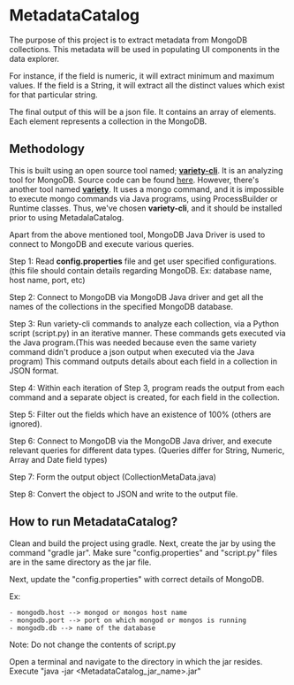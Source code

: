 # MetadataCatalog

The purpose of this project is to extract metadata from MongoDB collections.
This metadata will be used in populating UI components in the data explorer.

For instance, if the field is numeric, it will extract minimum and maximum values.
If the field is a String, it will extract all the distinct values which exist for that particular string.

The final output of this will be a json file. It contains an array of elements. 
Each element represents a collection in the MongoDB.

## Methodology

This is built using an open source tool named; [**variety-cli**](https://github.com/variety/variety-cli?fbclid=IwAR2vZMmAgI_Uq6kPiaplbHs3jQraJOYEXA2NpoxnRGR1sOStSkAd13Y7h64). It is an analyzing tool for MongoDB.
Source code can be found [here](https://github.com/variety/variety-cli?fbclid=IwAR2vZMmAgI_Uq6kPiaplbHs3jQraJOYEXA2NpoxnRGR1sOStSkAd13Y7h64). 
However, there's another tool named [**variety**](https://github.com/variety/variety). It uses a mongo command, and it is
impossible to execute mongo commands via Java programs, using ProcessBuilder or Runtime classes. Thus, we've chosen
**variety-cli**, and it should be installed prior to using MetadalaCatalog.

Apart from the above mentioned tool, MongoDB Java Driver is used to connect to MongoDB and execute various queries.

Step 1: Read **config.properties** file and get user specified configurations. (this file should contain details regarding MongoDB. Ex: database name, host name, port, etc)

Step 2: Connect to MongoDB via MongoDB Java driver and get all the names of the collections in the specified MongoDB database.

Step 3: Run variety-cli commands to analyze each collection, via a Python script (script.py) in an iterative manner. 
These commands gets executed via the Java program.(This was 
needed because even the same variety command didn't produce a json output when executed via the Java program) This command outputs details about each 
field in a collection in JSON format.

Step 4: Within each iteration of Step 3, program reads the output from each command and a separate object is created, for each field in the collection.

Step 5: Filter out the fields which have an existence of 100% (others are ignored).

Step 6: Connect to MongoDB via the MongoDB Java driver, and execute relevant queries for different data types.
(Queries differ for String, Numeric, Array and Date field types)

Step 7: Form the output object (CollectionMetaData.java)

Step 8: Convert the object to JSON and write to the output file.

## How to run MetadataCatalog?

Clean and build the project using gradle. Next, create the jar by using the command "gradle jar".
Make sure "config.properties" and "script.py" files are in the same directory as the jar file.

Next, update the "config.properties" with correct details of MongoDB.

Ex:

    - mongodb.host --> mongod or mongos host name
    - mongodb.port --> port on which mongod or mongos is running
    - mongodb.db --> name of the database
    
Note: Do not change the contents of script.py

Open a terminal and navigate to the directory in which the jar resides.
Execute "java -jar <MetadataCatalog_jar_name>.jar"

